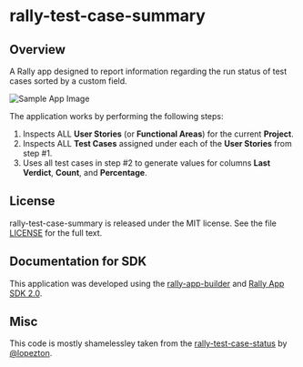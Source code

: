 rally-test-case-summary
=========================

## Overview
A Rally app designed to report information regarding the run status of test cases sorted by a custom field.

![Sample App Image](https://raw.githubusercontent.com/xpanxion/rally-test-case-summary/master/img/sample_img.png)

The application works by performing the following steps:

1. Inspects ALL **User Stories** (or **Functional Areas**) for the current **Project**.
2. Inspects ALL **Test Cases** assigned under each of the **User Stories** from step #1.
3. Uses all test cases in step #2 to generate values for columns **Last Verdict**, **Count**, and **Percentage**.

## License

rally-test-case-summary is released under the MIT license.  See the file [LICENSE](./LICENSE) for the full text.

## Documentation for SDK

This application was developed using the [rally-app-builder](https://github.com/RallyApps/rally-app-builder) and [Rally App SDK 2.0](https://help.rallydev.com/apps/2.0/doc/).

## Misc

This code is mostly shamelessley taken from the [rally-test-case-status](https://github.com/xpanxion/rally-test-case-status) by [@lopezton](https://github.com/lopezton).
